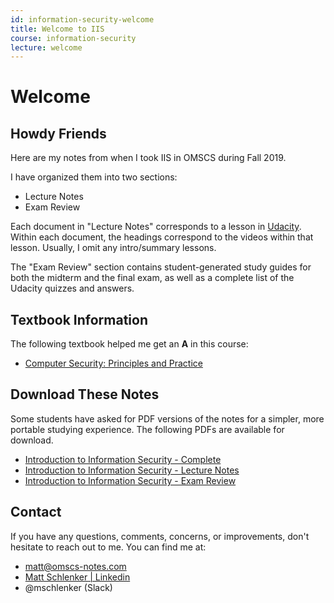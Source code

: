 ```yaml
---
id: information-security-welcome
title: Welcome to IIS
course: information-security
lecture: welcome
---
```


# Welcome

## Howdy Friends

Here are my notes from when I took IIS in OMSCS during Fall 2019.

I have organized them into two sections:

* Lecture Notes
* Exam Review

Each document in "Lecture Notes" corresponds to a lesson in [Udacity](https://classroom.udacity.com/courses/ud459). Within each document, the headings correspond to the videos within that lesson. Usually, I omit any intro/summary lessons.

The "Exam Review" section contains student-generated study guides for both the midterm and the final exam,
as well as a complete list of the Udacity quizzes and answers.

## Textbook Information

The following textbook helped me get an **A** in this course:

- [Computer Security: Principles and Practice](https://amzn.to/3d8YPc9)

## Download These Notes

Some students have asked for PDF versions of the notes for a simpler, more portable
studying experience. The following PDFs are available for download.

- [Introduction to Information Security - Complete](https://payhip.com/b/51wH "The complete set of IIS notes, including lecture notes and exam review materials.")
- [Introduction to Information Security - Lecture Notes](https://payhip.com/b/X1j0 "The complete set of IIS lecture notes, covering content from all twenty-one lectures.")
- [Introduction to Information Security - Exam Review](https://payhip.com/b/34Xw "The complete set of IIS exam review notes, containing all Udacity quizzes as well as study material for the midterm and final exams.")

## Contact

If you have any questions, comments, concerns, or improvements, don't hesitate to reach out to me. You can find me at:

* [matt@omscs-notes.com](mailto:matt@omscs-notes.com)
* [Matt Schlenker \| Linkedin](https://www.linkedin.com/in/matt-schlenker-3457b047/)
* @mschlenker \(Slack\)
